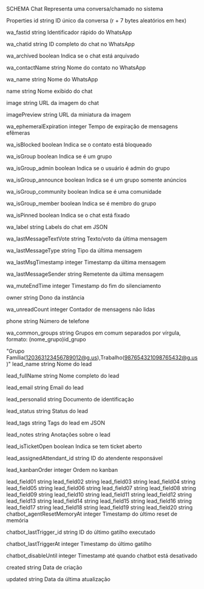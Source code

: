 SCHEMA
Chat
Representa uma conversa/chamado no sistema

Properties
id
string
ID único da conversa (r + 7 bytes aleatórios em hex)

wa_fastid
string
Identificador rápido do WhatsApp

wa_chatid
string
ID completo do chat no WhatsApp

wa_archived
boolean
Indica se o chat está arquivado

wa_contactName
string
Nome do contato no WhatsApp

wa_name
string
Nome do WhatsApp

name
string
Nome exibido do chat

image
string
URL da imagem do chat

imagePreview
string
URL da miniatura da imagem

wa_ephemeralExpiration
integer
Tempo de expiração de mensagens efêmeras

wa_isBlocked
boolean
Indica se o contato está bloqueado

wa_isGroup
boolean
Indica se é um grupo

wa_isGroup_admin
boolean
Indica se o usuário é admin do grupo

wa_isGroup_announce
boolean
Indica se é um grupo somente anúncios

wa_isGroup_community
boolean
Indica se é uma comunidade

wa_isGroup_member
boolean
Indica se é membro do grupo

wa_isPinned
boolean
Indica se o chat está fixado

wa_label
string
Labels do chat em JSON

wa_lastMessageTextVote
string
Texto/voto da última mensagem

wa_lastMessageType
string
Tipo da última mensagem

wa_lastMsgTimestamp
integer
Timestamp da última mensagem

wa_lastMessageSender
string
Remetente da última mensagem

wa_muteEndTime
integer
Timestamp do fim do silenciamento

owner
string
Dono da instância

wa_unreadCount
integer
Contador de mensagens não lidas

phone
string
Número de telefone

wa_common_groups
string
Grupos em comum separados por vírgula, formato: (nome_grupo)id_grupo

"Grupo Família(120363123456789012@g.us),Trabalho(987654321098765432@g.us)"
lead_name
string
Nome do lead

lead_fullName
string
Nome completo do lead

lead_email
string
Email do lead

lead_personalid
string
Documento de identificação

lead_status
string
Status do lead

lead_tags
string
Tags do lead em JSON

lead_notes
string
Anotações sobre o lead

lead_isTicketOpen
boolean
Indica se tem ticket aberto

lead_assignedAttendant_id
string
ID do atendente responsável

lead_kanbanOrder
integer
Ordem no kanban

lead_field01
string
lead_field02
string
lead_field03
string
lead_field04
string
lead_field05
string
lead_field06
string
lead_field07
string
lead_field08
string
lead_field09
string
lead_field10
string
lead_field11
string
lead_field12
string
lead_field13
string
lead_field14
string
lead_field15
string
lead_field16
string
lead_field17
string
lead_field18
string
lead_field19
string
lead_field20
string
chatbot_agentResetMemoryAt
integer
Timestamp do último reset de memória

chatbot_lastTrigger_id
string
ID do último gatilho executado

chatbot_lastTriggerAt
integer
Timestamp do último gatilho

chatbot_disableUntil
integer
Timestamp até quando chatbot está desativado

created
string
Data de criação

updated
string
Data da última atualização